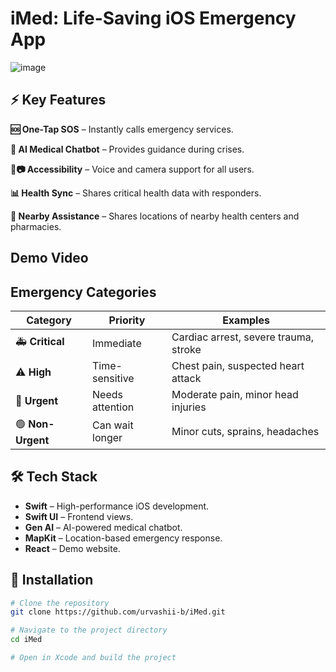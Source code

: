 # iMed: Life-Saving iOS Emergency App
![image](https://github.com/user-attachments/assets/05aa2873-3318-40a6-8f90-c8c5b2862125)

## ⚡ Key Features

**🆘 One-Tap SOS** – Instantly calls emergency services.

**💬 AI Medical Chatbot** – Provides guidance during crises.

**🎤📷 Accessibility** – Voice and camera support for all users.

**📊 Health Sync** – Shares critical health data with responders.

**🏥 Nearby Assistance** – Shares locations of nearby health centers and pharmacies.

## Demo Video

## Emergency Categories

| Category  | Priority | Examples |
|-----------|---------|----------|
| 🚑 **Critical** | Immediate | Cardiac arrest, severe trauma, stroke |
| ⚠️ **High** | Time-sensitive | Chest pain, suspected heart attack |
| 🔶 **Urgent** | Needs attention | Moderate pain, minor head injuries |
| 🟢 **Non-Urgent** | Can wait longer | Minor cuts, sprains, headaches |

## 🛠️ Tech Stack

- **Swift** – High-performance iOS development.
- **Swift UI** – Frontend views.
- **Gen AI** – AI-powered medical chatbot.
- **MapKit** – Location-based emergency response.
- **React** – Demo website.

## 📲 Installation

```bash
# Clone the repository
git clone https://github.com/urvashii-b/iMed.git

# Navigate to the project directory
cd iMed

# Open in Xcode and build the project
